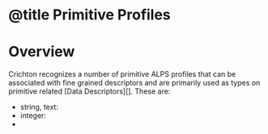 # @title Primitive Profiles
# Overview
Crichton recognizes a number of primitive ALPS profiles that can be associated with fine grained descriptors and are 
primarily used as types on primitive related [Data Descriptors][]. These are:

* string, text:
* integer:
* 
